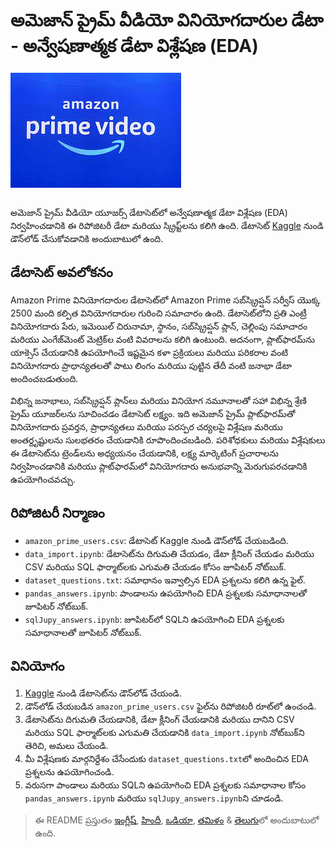 # అమెజాన్ ప్రైమ్ వీడియో వినియోగదారుల డేటా - అన్వేషణాత్మక డేటా విశ్లేషణ (EDA)

<img src="./apv_logo.jpg" alt="Logo" align="center">
<br><br>

అమెజాన్ ప్రైమ్ వీడియో యూజర్స్ డేటాసెట్‌లో అన్వేషణాత్మక డేటా విశ్లేషణ (EDA) నిర్వహించడానికి ఈ రిపోజిటరీ డేటా మరియు స్క్రిప్ట్‌లను కలిగి ఉంది. డేటాసెట్ [Kaggle](https://rb.gy/j1q1sg) నుండి డౌన్‌లోడ్ చేసుకోవడానికి అందుబాటులో ఉంది.

## డేటాసెట్ అవలోకనం

Amazon Prime వినియోగదారుల డేటాసెట్‌లో Amazon Prime సబ్‌స్క్రిప్షన్ సర్వీస్ యొక్క 2500 మంది కల్పిత వినియోగదారుల గురించి సమాచారం ఉంది. డేటాసెట్‌లోని ప్రతి ఎంట్రీ వినియోగదారు పేరు, ఇమెయిల్ చిరునామా, స్థానం, సబ్‌స్క్రిప్షన్ ప్లాన్, చెల్లింపు సమాచారం మరియు ఎంగేజ్‌మెంట్ మెట్రిక్‌ల వంటి వివరాలను కలిగి ఉంటుంది. అదనంగా, ప్లాట్‌ఫారమ్‌ను యాక్సెస్ చేయడానికి ఉపయోగించే ఇష్టమైన కళా ప్రక్రియలు మరియు పరికరాల వంటి వినియోగదారు ప్రాధాన్యతలతో పాటు లింగం మరియు పుట్టిన తేదీ వంటి జనాభా డేటా అందించబడుతుంది.

విభిన్న జనాభాలు, సబ్‌స్క్రిప్షన్ ప్లాన్‌లు మరియు వినియోగ నమూనాలతో సహా విభిన్న శ్రేణి ప్రైమ్ యూజర్‌లను సూచించడం డేటాసెట్ లక్ష్యం. ఇది అమెజాన్ ప్రైమ్ ప్లాట్‌ఫారమ్‌తో వినియోగదారు ప్రవర్తన, ప్రాధాన్యతలు మరియు పరస్పర చర్యలపై విశ్లేషణ మరియు అంతర్దృష్టులను సులభతరం చేయడానికి రూపొందించబడింది. పరిశోధకులు మరియు విశ్లేషకులు ఈ డేటాసెట్‌ను ట్రెండ్‌లను అధ్యయనం చేయడానికి, లక్ష్య మార్కెటింగ్ ప్రచారాలను నిర్వహించడానికి మరియు ప్లాట్‌ఫారమ్‌లో వినియోగదారు అనుభవాన్ని మెరుగుపరచడానికి ఉపయోగించవచ్చు.

## రిపోజిటరీ నిర్మాణం

- `amazon_prime_users.csv`: డేటాసెట్ Kaggle నుండి డౌన్‌లోడ్ చేయబడింది.
- `data_import.ipynb`: డేటాసెట్‌ను దిగుమతి చేయడం, డేటా క్లీనింగ్ చేయడం మరియు CSV మరియు SQL ఫార్మాట్‌లకు ఎగుమతి చేయడం కోసం జూపిటర్ నోట్‌బుక్.
- `dataset_questions.txt`: సమాధానం ఇవ్వాల్సిన EDA ప్రశ్నలను కలిగి ఉన్న ఫైల్.
- `pandas_answers.ipynb`: పాండాలను ఉపయోగించి EDA ప్రశ్నలకు సమాధానాలతో జూపిటర్ నోట్‌బుక్.
- `sqlJupy_answers.ipynb`: జూపిటర్‌లో SQLని ఉపయోగించి EDA ప్రశ్నలకు సమాధానాలతో జూపిటర్ నోట్‌బుక్.

## వినియోగం

1. [Kaggle](https://rb.gy/j1q1sg) నుండి డేటాసెట్‌ను డౌన్‌లోడ్ చేయండి.
2. డౌన్‌లోడ్ చేయబడిన `amazon_prime_users.csv` ఫైల్‌ను రిపోజిటరీ రూట్‌లో ఉంచండి.
3. డేటాసెట్‌ను దిగుమతి చేయడానికి, డేటా క్లీనింగ్ చేయడానికి మరియు దానిని CSV మరియు SQL ఫార్మాట్‌లకు ఎగుమతి చేయడానికి `data_import.ipynb` నోట్‌బుక్‌ని తెరిచి, అమలు చేయండి.
4. మీ విశ్లేషణకు మార్గనిర్దేశం చేసేందుకు `dataset_questions.txt`లో అందించిన EDA ప్రశ్నలను ఉపయోగించండి.
5. వరుసగా పాండాలు మరియు SQLని ఉపయోగించి EDA ప్రశ్నలకు సమాధానాల కోసం `pandas_answers.ipynb` మరియు `sqlJupy_answers.ipynb`ని చూడండి.

> ఈ README ప్రస్తుతం [ఇంగ్లీష్](./README.md), [హిందీ](./readme_docs/README.hi.md), [ఒడియా](./readme_docs/README.or.md), [తమిళం](./readme_docs/README.ta.md) & [తెలుగు](./readme_docs/README.te.md)లో అందుబాటులో ఉంది.